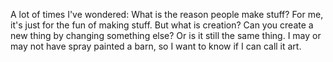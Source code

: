 A lot of times I've wondered: What is the reason people make stuff?
For me, it's just for the fun of making stuff.
But what is creation?
Can you create a new thing by changing something else? Or is it still the same thing.
I may or may not have spray painted a barn, so I want to know if I can call it art.
